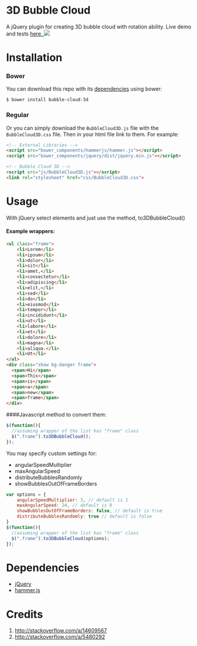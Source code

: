 # 3D Bubble Cloud
A jQuery plugin for creating 3D bubble cloud with rotation ability.
Live demo and tests 
<a href="http://noge-commerce.com/projects/3D-Bubble-Cloud/" target="_blank">
    here.
    <img src="http://exchangeleads.io/wp-content/uploads/2015/06/demo.jpg">
</a>
# Installation
### Bower
You can download this repo with its [dependencies](#dependencies) using bower:
```sh
$ bower install bubble-cloud-3d
```
### Regular
Or you can simply download the `BubbleCloud3D.js` file with the `BubbleCloud3D.css` file. Then in your html file link to them. For example:
```html
<!-- External Libraries -->
<script src="bower_components/hammerjs/hammer.js"></script>
<script src="bower_components/jquery/dist/jquery.min.js"></script>

<!-- Bubble Cloud 3D -->
<script src="js/BubbleCloud3D.js"></script>
<link rel="stylesheet" href="css/BubbleCloud3D.css">
```

# Usage
With jQuery select elements and just use the method, to3DBubbleCloud()
#### Example wrappers:
```html
<ul class="frame">
    <li>Lorem</li>
    <li>ipsum</li>
    <li>dolor</li>
    <li>sit</li>
    <li>amet,</li>
    <li>consectetur</li>
    <li>adipiscing</li>
    <li>elit,</li>
    <li>sed</li>
    <li>do</li>
    <li>eiusmod</li>
    <li>tempor</li>
    <li>incididunt</li>
    <li>ut</li>
    <li>labore</li>
    <li>et</li>
    <li>dolore</li>
    <li>magna</li>
    <li>aliqua.</li>
    <li>Ut</li>
</ul>
<div class="show bg-danger frame">
  <span>Hi</span>
  <span>This</span>
  <span>is</span>
  <span>a</span>
  <span>new</span>
  <span>frame</span>
</div>
```
####Javascript method to convert them:
```js
$(function(){
  //assuming wrapper of the list has "frame" class
  $(".frame").to3DBubbleCloud();
});
```

You may specify custom settings for:
- angularSpeedMultiplier
- maxAngularSpeed
- distributeBubblesRandomly
- showBubblesOutOfFrameBorders

```js
var options = {
    angularSpeedMultiplier: 3, // default is 1
    maxAngularSpeed: 24, // default is 8
    showBubblesOutOfFrameBorders: false, // default is true
    distributeBubblesRandomly: true // default is false
}
$(function(){
  //assuming wrapper of the list has "frame" class
  $(".frame").to3DBubbleCloud(options);
});
```

# Dependencies
- [jQuery](http://jquery.com/)
- [hammer.js](http://hammerjs.github.io/)


# Credits
1. http://stackoverflow.com/a/14609567
2. http://stackoverflow.com/a/5480292

